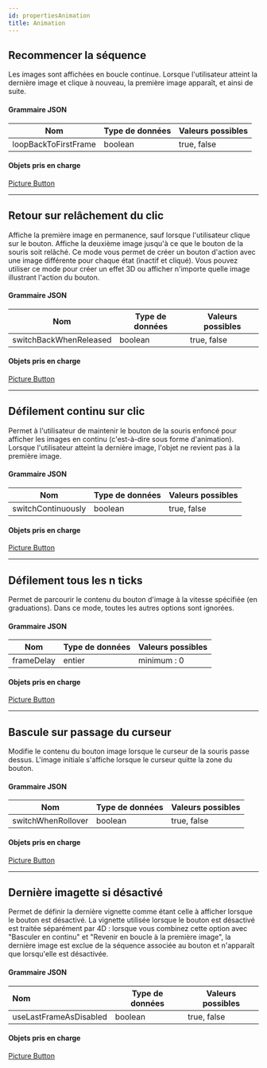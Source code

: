 ```yaml
---
id: propertiesAnimation
title: Animation
---
```


## Recommencer la séquence

Les images sont affichées en boucle continue. Lorsque l'utilisateur atteint la dernière image et clique à nouveau, la première image apparaît, et ainsi de suite.

#### Grammaire JSON

| Nom                  | Type de données | Valeurs possibles |
| -------------------- | --------------- | ----------------- |
| loopBackToFirstFrame | boolean         | true, false       |

#### Objets pris en charge

[Picture Button](pictureButton_overview.md)

***

## Retour sur relâchement du clic

Affiche la première image en permanence, sauf lorsque l'utilisateur clique sur le bouton. Affiche la deuxième image jusqu'à ce que le bouton de la souris soit relâché. Ce mode vous permet de créer un bouton d'action avec une image différente pour chaque état (inactif et cliqué). Vous pouvez utiliser ce mode pour créer un effet 3D ou afficher n'importe quelle image illustrant l'action du bouton.

#### Grammaire JSON

| Nom                    | Type de données | Valeurs possibles |
| ---------------------- | --------------- | ----------------- |
| switchBackWhenReleased | boolean         | true, false       |

#### Objets pris en charge

[Picture Button](pictureButton_overview.md)

***

## Défilement continu sur clic

Permet à l'utilisateur de maintenir le bouton de la souris enfoncé pour afficher les images en continu (c'est-à-dire sous forme d'animation). Lorsque l'utilisateur atteint la dernière image, l'objet ne revient pas à la première image.

#### Grammaire JSON

| Nom                | Type de données | Valeurs possibles |
| ------------------ | --------------- | ----------------- |
| switchContinuously | boolean         | true, false       |

#### Objets pris en charge

[Picture Button](pictureButton_overview.md)

***

## Défilement tous les n ticks

Permet de parcourir le contenu du bouton d'image à la vitesse spécifiée (en graduations). Dans ce mode, toutes les autres options sont ignorées.

#### Grammaire JSON

| Nom        | Type de données | Valeurs possibles |
| ---------- | --------------- | ----------------- |
| frameDelay | entier          | minimum : 0       |

#### Objets pris en charge

[Picture Button](pictureButton_overview.md)

***

## Bascule sur passage du curseur

Modifie le contenu du bouton image lorsque le curseur de la souris passe dessus. L'image initiale s'affiche lorsque le curseur quitte la zone du bouton.

#### Grammaire JSON

| Nom                | Type de données | Valeurs possibles |
| ------------------ | --------------- | ----------------- |
| switchWhenRollover | boolean         | true, false       |

#### Objets pris en charge

[Picture Button](pictureButton_overview.md)

***

## Dernière imagette si désactivé

Permet de définir la dernière vignette comme étant celle à afficher lorsque le bouton est désactivé. La vignette utilisée lorsque le bouton est désactivé est traitée séparément par 4D : lorsque vous combinez cette option avec "Basculer en continu" et "Revenir en boucle à la première image", la dernière image est exclue de la séquence associée au bouton et n'apparaît que lorsqu'elle est désactivée.

#### Grammaire JSON

| Nom                    | Type de données | Valeurs possibles |
| :--------------------- | --------------- | ----------------- |
| useLastFrameAsDisabled | boolean         | true, false       |

#### Objets pris en charge

[Picture Button](pictureButton_overview.md)

